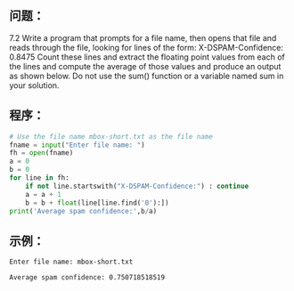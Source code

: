 ## 问题：
7.2 Write a program that prompts for a file name, then opens that file and reads through the file, looking for lines of the form:
X-DSPAM-Confidence:    0.8475
Count these lines and extract the floating point values from each of the lines and compute the average of those values and produce an output as shown below. Do not use the sum() function or a variable named sum in your solution.

## 程序：
```python
# Use the file name mbox-short.txt as the file name
fname = input("Enter file name: ")
fh = open(fname)
a = 0
b = 0
for line in fh:
    if not line.startswith("X-DSPAM-Confidence:") : continue
    a = a + 1
    b = b + float(line[line.find('0'):])
print('Average spam confidence:',b/a)
```

## 示例：

```
Enter file name: mbox-short.txt
```
```
Average spam confidence: 0.750718518519
```
